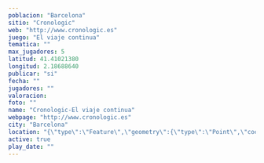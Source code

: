 ```yaml
---
poblacion: "Barcelona"
sitio: "Cronologic"
web: "http://www.cronologic.es"
juego: "El viaje continua"
tematica: ""
max_jugadores: 5
latitud: 41.41021380
longitud: 2.18688640
publicar: "si"
fecha: ""
jugadores: ""
valoracion: 
foto: ""
name: "Cronologic-El viaje continua"
webpage: "http://www.cronologic.es"
city: "Barcelona"
location: "{\"type\":\"Feature\",\"geometry\":{\"type\":\"Point\",\"coordinates\":[\"41,41021380\",\"2,18688640\"]}}"
active: true
play_date: ""
---
```

